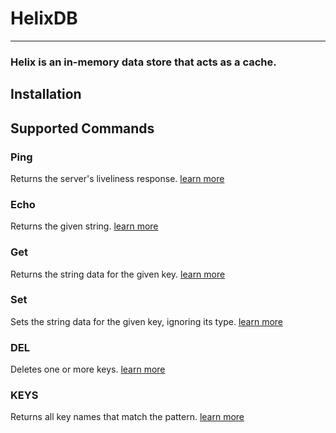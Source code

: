 # HelixDB

---
### Helix is an in-memory data store that acts as a cache.

## Installation

## Supported Commands

### Ping
Returns the server's liveliness response. [learn more]()

### Echo
Returns the given string. [learn more]()

### Get
Returns the string data for the given key. [learn more]()

### Set
Sets the string data for the given key, ignoring its type. [learn more]()

### DEL
Deletes one or more keys. [learn more]()

### KEYS
Returns all key names that match the pattern. [learn more]()
